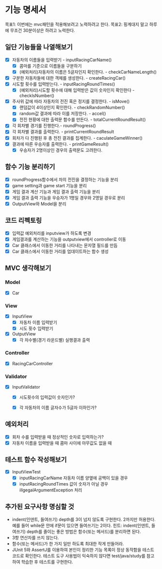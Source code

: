 # 기능 명세서

목표1: 이번에는 mvc패턴을 적용해보려고 노력하려고 한다. 
목표2: 핑계대지 말고 하루에 무조건 30분이상은 하려고 노력한다.

## 일단 기능들을 나열해보기

- [x] 자동차의 이름들을 입력받기 - inputRacingCarName()
  - [x] 콤마를 기준으로 이름들을 구분하기
  - [x] (예외처리)자동차의 이름은 5글자인지 확인한다. - checkCarNameLength() 
- [x] 구분한 자동차들에 대한 객체를 생성한다. - createRacingCar()
- [x] 시도할 횟수를 입력받는다. - inputRacingRoundTimes()
  - [x] (예외처리)시도할 횟수에 대해 입력받은 값이 숫자인지 확인한다 - checkIsNumber()
- [x] 주사위 값에 따라 자동차의 전진 혹은 정지를 결정한다. - isMove()
  - [x] 랜덤값이 4이상인지 확인한다. - checkRandomNumber()
  - [x] random값 결과에 따라 이를 저장한다. - accel()
  - [x] 전진 현황에 대한 출력문 함수를 만든다. - totalCurrentRoundResult()
- [x] 각 회차별 경기를 진행한다.- roundProgress()
- [x] 각 회차별 결과를 출력한다. - printCurrentRoundResult
- [x] 회차가 다 진행된 후 총 전진 결과를 집계한다. - caculateGameWinner()
- [x] 결과에 따른 우승자를 출력한다. - printGameResult()
  - [x] 우승자가 2명이상인 경우의 출력문도 고려한다. 

## 함수 기능 분리하기
- [x] roundProgress함수에서 차의 전진을 결정하는 기능을 분리
- [x] game setting과 game start 기능을 분리
- [x] 게임 결과 계산 기능과 게임 결과 출력 기능을 분리
- [x] 게임 결과 출력 기능을 우승자가 1명일 경우와 2명일 경우로 분리
- [x] OutputView와 Model을 분리

## 코드 리펙토링
- [x] 입력값 예외처리를 inputview가 하도록 변경
- [x] 게임결과를 계산하는 기능을 outputview에서 controller로 이동
- [x] Car 클래스에서 이동한 거리를 나타내는 문자열 필드를 만듬
- [x] Car 클래스에서 이동한 거리를 업데이트하는 함수 생성

## MVC 생각해보기

### Model
- [x] Car

### View
- [x] InputView
  - [x] 자동차 이름 입력받기
  - [x] 시도 횟수 입력받기
- [x] OutputView
  - [x] 각 차수별(경기 라운드별) 실행결과 출력
### Controller
- [x] RacingCarController

### Validator
- [x] InputValidator
  - [x] 시도횟수의 입력값이 숫자인가?
  - [x] 각 자동차의 이름 글자수가 5글자 이하인가?


## 예외처리

- [x] 회차 수를 입력받을 때 정상적인 숫자로 입력하는가?
- [x] 자동차 이름을 입력받을 때 콤마 사이에 아무값도 없을 때

## 테스트 함수 작성해보기
- [x] InputViewTest
  - [x] inputRacingCarName 자동차 이름 양옆에 공백이 있을 경우
  - [x] inputRacingRoundTimes 값이 숫자가 아닐 경우 illgegalArgumentException 처리

## 추가된 요구사항 명심할 것

- indent(인덴트, 들여쓰기) depth를 3이 넘지 않도록 구현한다. 2까지만 허용한다.
예를 들어 while문 안에 if문이 있으면 들여쓰기는 2이다.
힌트: indent(인덴트, 들여쓰기) depth를 줄이는 좋은 방법은 함수(또는 메서드)를 분리하면 된다.
- 3항 연산자를 쓰지 않는다.
- 함수(또는 메서드)가 한 가지 일만 하도록 최대한 작게 만들어라.
- JUnit 5와 AssertJ를 이용하여 본인이 정리한 기능 목록이 정상 동작함을 테스트 코드로 확인한다.
테스트 도구 사용법이 익숙하지 않다면 test/java/study를 참고하여 학습한 후 테스트를 구현한다.